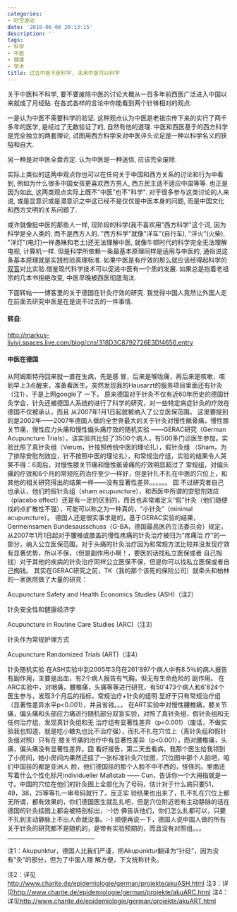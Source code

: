 ```yaml
---
categories:
- 时空波动
date: '2010-06-08 20:13:15'
description: ''
tags:
- 科学
- 中医
- 健康
- 学术
title: 过去中医不是科学, 未来中医可以科学
---
```

关于中医科不科学, 要不要废除中医的讨论大概从一百多年前西医广泛进入中国以来就成了月经贴. 在各式各样的言论中你能看到两个针锋相对的观点:



一是认为中医不需要科学的验证. 这种观点认为中医是老祖宗传下来的实行了两千多年的医学, 是经过了无数验证了的, 自然有他的道理. 中医和西医基于的西方科学是完全独立的两套理论, 试图用西方科学来对中医评头论足是一种以科学名义的狭隘和自大.



另一种是对中医全盘否定. 认为中医是一种迷信, 应该完全废除.



实际上类似的这两中观点你也可以在任何关于中国和西方关系的讨论和行为中看到, 例如为什么很多中国女孩更喜欢西方男人, 西方民主适不适应中国等等. 也正是因为如此, 这两类观点实际上既不"中医"也不"科学". 对于很多参与这类讨论的人来说, 或是显意识或是潜意识之中这已经不是仅仅是中医本身的问题, 而是中国文化和西方文明的关系问题了.



或许就像挺中医的那些人一样, 现阶段的科学(我不喜欢用"西方科学"这个词, 因为科学是全人类的, 而不是西方人的. "西方科学"就像"洋车"(自行车), "洋火"(火柴), "洋灯"(电灯)一样愚昧和老土)还无法理解中医, 就像牛顿时代的科学完全无法理解电视, 计算机一样. 但是科学所依赖一条最基本原理同样是适用与中医的, 通俗说这条基本原理就是实践检验真理标准. 如果中医是有疗效的那么就应该经得起科学的[双盲](http://zh.wikipedia.org/zh/%E9%9B%99%E7%9B%B2)对比实验.借鉴现代科学技术可以促进中医有一个质的发展. 如果总是抱着老祖宗的几本书拒绝改变, 中医早晚被西医彻底淘汰.



下面转帖一一博客里的关于德国在针灸疗效的研究. 我觉得中国人竟然让外国人走在前面去研究中医是在是说不过去的一件事情.



#### 转自:


[http://markus\-liyiyi.spaces.live.com/blog/cns!318D3C8792726E3D!4656\.entry](http://markus-liyiyi.spaces.live.com/blog/cns!318D3C8792726E3D!4656.entry)
#### 中医在德国


从阿姆斯特丹回来就一直在生病，先是感 冒，后来是喉咙痛，再后来是咳嗽，咳到早上3点醒来，准备看医生。突然发现我的Hausarzt的服务项目里面还有针灸（注1），于是上网google了 一下。
原来德国对于针灸不仅有近60年历史的德国针灸学会，针灸还被德国人系统的进行了科学的研究，对一些特定病症针灸的疗效在德国不仅被承认，而且 从2007年1月1日起就被纳入了公立医保范围。
这里要提到的是2002年——2007年德国人做的全世界最大的关于针灸对慢性骶骨痛，慢性膝关节痛，慢性应力头痛和慢性偏头痛疗效的随机实验 ——GERAC研究（German Acupuncture Trials），该实验共比较了3500个病人，有500多门诊医生参加。实验比照了真针灸组（Verum，针按照传统中医的理论扎），假针灸组 （Sham，为了排除安慰剂效应，针不按照中医的理论扎），和常规治疗组，实验的结果令人哭笑不得：6周后，对慢性膝关节痛和慢性骶骨痛的疗效明显超过了 常规组，对偏头痛的疗效和6个月的常规吃药治疗至少一样好，但是针扎不扎在中医的穴位上，和其他的相关研究得出的结果一样——没有显著性差异。。。。。。 囧
不过研究者自己也承认，他们的假针灸组（sham acupuncture），和西医中所谓的安慰剂效应（placebo effect）还是有一定的区别的，而且也非常难定义“假”针灸（他们随便找的点扩散性不强），可能可以称之为一种真的，“小针灸”（minimal acupuncture）。
德国人还是很实事求是的，基于GERAC实验的结果，Germeinsamen Bundesausschuss（G\-BA，德国最高医药立法委员会）规定，从2007年1月1日起对于腰椎或膝盖的慢性疼痛的针灸治疗被归为“疼痛治 疗”的一部分，纳入公立医保范围，对于头痛的针灸治疗因为和常规方法比较并没发现疗效有显著优势，所以不保，（但是副作用小啊！，要医的话找私立医保或者 自己掏钱）对于其他的疾病的针灸治疗同样公立医保不保，但是你可以找私立医保或者自己掏钱。
其实在GERAC研究之前，TK（我的那个该死的保险公司）就牵头和柏林的一家医院做了大量的研究：

Acupuncture Safety and Health Economics Studies (ASH)（注2）

针灸安全性和健康经济学

Acupuncture in Routine Care Studies (ARC)（注3）

针灸作为常规护理方式

Acupuncture Randomized Trials (ART)（注4）

针灸随机实验
在ASH实验中到2005年3月在261'897个病人中有8\.5％的病人报告有副作用，主要是出血，有2个病人报告有气胸，但无有生命危险的 副作用。
在ARC实验中，对咽痛，腰椎痛，头痛等等进行研究，有50'473个病人和6'824个医生参与，发现3个月后的指标，常规治疗\+针灸的组明 显好于只有常规治疗组（显著性差异水平p\<0\.001），并且省钱。。。
在ART实验中对慢性腰椎痛，膝关节痛，偏头痛和头部应力痛进行随机部分双盲实验，对照了真针灸组，假针灸组和无任何治疗组，发现真针灸组和无 治疗组有显著性差异（p\<0\.001）（废话，不做实验我也知道，就是吃小糖丸也比不治疗强），而扎不扎在穴位上（真针灸组和假针灸组对照）只有在 膝关节痛的治疗中有显著性差异（p\<0\.001），而对腰椎痛，头痛，偏头痛没有显著性差异。囧
看好报告，第二天去看病，我那个医生给我领到了小房间，她小房间内果然还挂了一张标准针灸穴位图，穴位图中那个人脸吧，咱们中国挂的都是亚洲人 脸，他们德国挂的那个人脸不中不西的，怪怪的。里面还写着什么个性化标尺individueller Maßstab —— Cun，告诉你一个大拇指就是一寸。中国的穴位在他们的针灸图上全部化为了号码，估计对于什么病只要51，49，38，25等等扎一串号码就行了。反正实 验结果也出来了，扎不扎在穴位上都无所谓，都有效果的，你们德国医生就乱扎吧，但是穴位附近若有主动静脉的话在德国的针灸挂图上都会被特别标出，:\-)仿 佛告诉他们，你们怎么扎都可以，只要不扎到主动静脉上不出人命就没事。:\-)
顺便再说一下，德国人说中国人做的所有关于针灸的研究都不是随机的，是带有实验预期的，而且没有对照组。。。
\_\_\_\_\_\_\_\_\_\_\_\_\_\_\_\_\_\_\_\_\_\_\_\_\_\_\_\_\_\_\_

注1：Akupunktur，德国人比我们严谨，把Akupunktur翻译为“针砭”，因为没有“灸”的部分，但为了中国人理 解方便，下文统称针灸。

注2：详见<http://www.charite.de/epidemiologie/german/projekte/akuASH.html>
注3：详见<http://www.charite.de/epidemiologie/german/projekte/akuARC.html>
注4：详见<http://www.charite.de/epidemiologie/german/projekte/akuART.html>